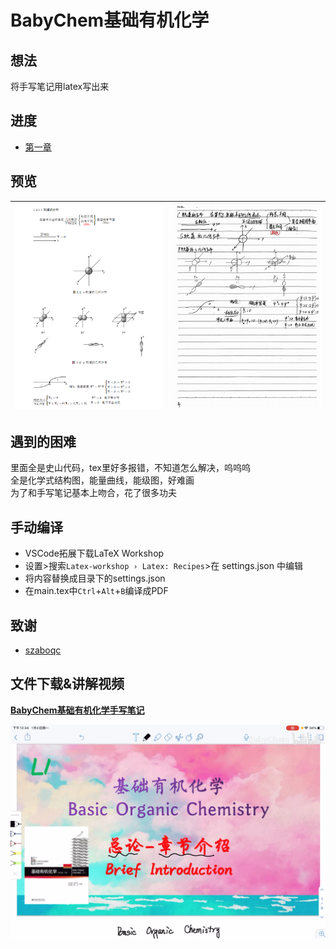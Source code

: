 # BabyChem基础有机化学

## 想法

将手写笔记用latex写出来

## 进度

* [第一章](main.pdf)

## 预览

| ![tex](imgs/babychem-tex.png) | ![pdf](imgs/babychem-pdf.png) |
| --- | --- |

## 遇到的困难

里面全是史山代码，tex里好多报错，不知道怎么解决，呜呜呜  
全是化学式结构图，能量曲线，能级图，好难画  
为了和手写笔记基本上吻合，花了很多功夫  

## 手动编译

* VSCode拓展下载LaTeX Workshop
* 设置>搜索`Latex-workshop › Latex: Recipes`>在 settings.json 中编辑
* 将内容替换成目录下的settings.json
* 在main.tex中`Ctrl`+`Alt`+`B`编译成PDF

## 致谢

* [szaboqc](https://github.com/Usu171/szaboqc)

## 文件下载&讲解视频

**[BabyChem基础有机化学手写笔记](https://github.com/Benzyl-titanium/BabyChem/releases/download/organic-chemistry/BabyChem.pdf)**

[![讲解视频](imgs/babychem.png)](https://www.bilibili.com/video/BV11U4y1x7GL/?spm_id_from=333.1387.homepage.video_card.click&vd_source=d848090dc43c31d7970651436f34cfa5)

